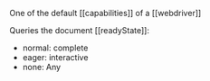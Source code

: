 One of the default [[capabilities]] of a [[webdriver]]

Queries the document [[readyState]]:
- normal: complete
- eager: interactive
- none: Any